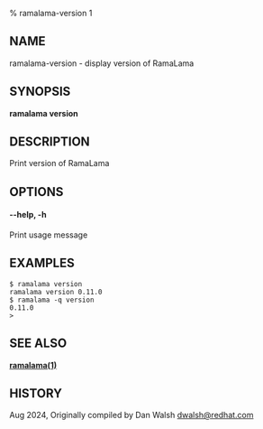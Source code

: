 % ramalama-version 1

## NAME
ramalama\-version - display version of RamaLama

## SYNOPSIS
**ramalama version**

## DESCRIPTION
Print version of RamaLama

## OPTIONS

#### **--help**, **-h**
Print usage message

## EXAMPLES

```
$ ramalama version
ramalama version 0.11.0
$ ramalama -q version
0.11.0
>
```
## SEE ALSO
**[ramalama(1)](ramalama.1.md)**

## HISTORY
Aug 2024, Originally compiled by Dan Walsh <dwalsh@redhat.com>
